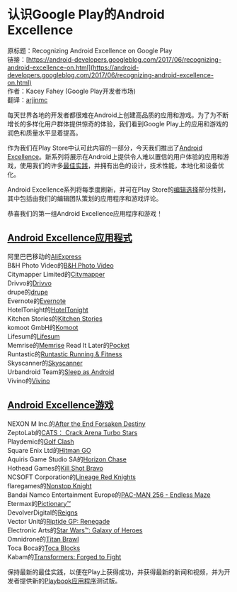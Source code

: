# 认识Google Play的Android Excellence

原标题：Recognizing Android Excellence on Google Play  
链接：[https://android-developers.googleblog.com/2017/06/recognizing-android-excellence-on.html](https://android-developers.googleblog.com/2017/06/recognizing-android-excellence-on.html)  
作者：Kacey Fahey (Google Play开发者市场)  
翻译：[arjinmc](https://github.com/arjinmc)  

每天世界各地的开发者都很难在Android上创建高品质的应用和游戏。为了为不断增长的多样化用户群体提供惊奇的体验，我们看到Google Play上的应用和游戏的润色和质量水平显着提高。

作为我们在Play Store中认可此内容的一部分，今天我们推出了[Android Excellence](https://play.google.com/store/apps/topic?id=editors_choice)。新系列将展示在Android上提供令人难以置信的用户体验的应用和游戏，使用我们的许多[最佳实践](https://developer.android.com/distribute/best-practices/index.html)，并拥有出色的设计，技术性能，本地化和设备优化。

Android Excellence系列将每季度刷新，并可在Play Store的[编辑选择](https://play.google.com/store/apps/topic?id=editors_choice)部分找到，其中包括由我们的编辑团队策划的应用程序和游戏评论。

恭喜我们的第一组Android Excellence应用程序和游戏！

## [Android Excellence应用程式](https://play.google.com/store/apps/collection/promotion_30028e5_android_excellence_collection_apps)  
阿里巴巴移动的[AliExpress](AliExpress)  
B&H Photo Video的[B&H Photo Video](https://play.google.com/store/apps/details?id=com.bhphoto&e=-EnableAppDetailsPageRedesign)  
Citymapper Limited的[Citymapper](https://play.google.com/store/apps/details?id=com.citymapper.app.release&e=-EnableAppDetailsPageRedesign)  
Drivvo的[Drivvo](https://play.google.com/store/apps/details?id=br.com.ctncardoso.ctncar&hl=en&e=-EnableAppDetailsPageRedesign)  
drupe的[drupe](https://play.google.com/store/apps/details?id=mobi.drupe.app&e=-EnableAppDetailsPageRedesign)  
Evernote的[Evernote](https://play.google.com/store/apps/details?id=com.evernote&e=-EnableAppDetailsPageRedesign)  
HotelTonight的[HotelTonight](https://play.google.com/store/apps/details?id=com.hoteltonight.android.prod&e=-EnableAppDetailsPageRedesign)  
Kitchen Stories的[Kitchen Stories](https://play.google.com/store/apps/details?id=com.ajnsnewmedia.kitchenstories&e=-EnableAppDetailsPageRedesign)  
komoot GmbH的[Komoot](https://play.google.com/store/apps/details?id=com.ajnsnewmedia.kitchenstories&e=-EnableAppDetailsPageRedesign)  
Lifesum的[Lifesum](https://play.google.com/store/apps/details?id=com.sillens.shapeupclub&e=-EnableAppDetailsPageRedesign)  
Memrise的[Memrise](https://play.google.com/store/apps/details?id=com.memrise.android.memrisecompanion&hl=en&e=-EnableAppDetailsPageRedesign)
Read It Later的[Pocket](https://play.google.com/store/apps/details?id=com.ideashower.readitlater.pro&hl=en&e=-EnableAppDetailsPageRedesign)  
Runtastic的[Runtastic Running & Fitness](https://play.google.com/store/apps/details?id=com.runtastic.android&e=-EnableAppDetailsPageRedesign)  
Skyscanner的[Skyscanner](https://play.google.com/store/apps/details?id=net.skyscanner.android.main&hl=en&e=-EnableAppDetailsPageRedesign)  
Urbandroid Team的[Sleep as Android](https://play.google.com/store/apps/details?id=com.urbandroid.sleep&e=-EnableAppDetailsPageRedesign)  
Vivino的[Vivino](https://play.google.com/store/apps/details?id=vivino.web.app&e=-EnableAppDetailsPageRedesign)  

## [Android Excellence游戏](https://play.google.com/store/apps/collection/promotion_30028e5_android_excellence_collection_games)
NEXON M Inc.的[After the End Forsaken Destiny](https://play.google.com/store/apps/details?id=com.nexonm.aftertheend&e=-EnableAppDetailsPageRedesign)  
ZeptoLab的[CATS： Crack Arena Turbo Stars](https://play.google.com/store/apps/details?id=com.zeptolab.cats.google&e=-EnableAppDetailsPageRedesign)  
Playdemic的[Golf Clash](https://play.google.com/store/apps/details?id=com.playdemic.golf.android&e=-EnableAppDetailsPageRedesign)  
Square Enix Ltd的[Hitman GO](https://play.google.com/store/apps/details?id=com.squareenixmontreal.hitmango&e=-EnableAppDetailsPageRedesign)  
Aquiris Game Studio SA的[Horizo​​n Chase](https://play.google.com/store/apps/details?id=com.aquiris.horizonchase&e=-EnableAppDetailsPageRedesign)  
Hothead Games的[Kill Shot Bravo](https://play.google.com/store/apps/details?id=com.hotheadgames.google.free.ks2&e=-EnableAppDetailsPageRedesign)  
NCSOFT Corporation的[Lineage Red Knights](https://play.google.com/store/apps/details?id=com.ncsoft.redknights&e=-EnableAppDetailsPageRedesign%27)  
flaregames的[Nonstop Knight](https://play.google.com/store/apps/details?id=com.koplagames.kopla01&e=-EnableAppDetailsPageRedesign)  
Bandai Namco Entertainment Europe的[PAC-MAN 256 - Endless Maze](https://play.google.com/store/apps/details?id=eu.bandainamcoent.pacman256&e=-EnableAppDetailsPageRedesign)  
Etermax的[Pictionary™](https://play.google.com/store/apps/details?id=com.etermax.pictionary&e=-EnableAppDetailsPageRedesign)    
DevolverDigital的[Reigns](https://play.google.com/store/apps/details?id=com.devolver.reigns&e=-EnableAppDetailsPageRedesign)  
Vector Unit的[Riptide GP: Renegade](https://play.google.com/store/apps/details?id=com.vectorunit.silver.googleplay&e=-EnableAppDetailsPageRedesign)  
Electronic Arts的[Star Wars™: Galaxy of Heroes](https://play.google.com/store/apps/details?id=com.ea.game.starwarscapital_row&e=-EnableAppDetailsPageRedesign)  
Omnidrone的[Titan Brawl](https://play.google.com/store/apps/details?id=com.omnidrone.lanes&e=-EnableAppDetailsPageRedesign)  
Toca Boca的[Toca Blocks](https://play.google.com/store/apps/details?id=com.tocaboca.blocks&e=-EnableAppDetailsPageRedesign)  
Kabam的[Transformers: Forged to Fight](https://play.google.com/store/apps/details?id=com.kabam.bigrobot&e=-EnableAppDetailsPageRedesign)  

保持最新的最佳实践，以便在Play上获得成功，并获得最新的新闻和视频，并为开发者提供新的[Playbook应用程序](https://g.co/playbookbeta)测试版。


